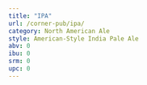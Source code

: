 ```yaml
---
title: "IPA"
url: /corner-pub/ipa/
category: North American Ale
style: American-Style India Pale Ale
abv: 0
ibu: 0
srm: 0
upc: 0
---
```


